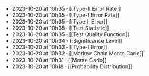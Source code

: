 - 2023-10-20 at 10h35 · [[Type-II Error Rate]]
- 2023-10-20 at 10h35 · [[Type-I Error Rate]]
- 2023-10-20 at 10h35 · [[Type II Error]]
- 2023-10-20 at 10h35 · [[Test Statistic]]
- 2023-10-20 at 10h35 · [[Test Quality Function]]
- 2023-10-20 at 10h34 · [[Significance Level]]
- 2023-10-20 at 10h33 · [[Type-I Error]]
- 2023-10-20 at 10h32 · [[Markov Chain Monte Carlo]]
- 2023-10-20 at 10h31 · [[Monte Carlo]]
- 2023-10-20 at 10h18 · [[Probability Distribution]]

